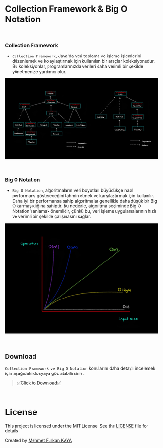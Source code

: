 # Collection Framework & Big O Notation

<br>

### Collection Framework

- `Collection Framework`, Java'da veri toplama ve işleme işlemlerini düzenlemek ve kolaylaştırmak için kullanılan bir araçlar koleksiyonudur. Bu koleksiyonlar, programlarınızda verileri daha verimli bir şekilde yönetmenize yardımcı olur.

![Collection Framework](./images/CollectionFramework.jpg)

<br>

### Big O Notation

- `Big O Notation`, algoritmaların veri boyutları büyüdükçe nasıl performans göstereceğini tahmin etmek ve karşılaştırmak için kullanılır. Daha iyi bir performansa sahip algoritmalar genellikle daha düşük bir Big O karmaşıklığına sahiptir. Bu nedenle, algoritma seçiminde Big O Notation'ı anlamak önemlidir, çünkü bu, veri işleme uygulamalarının hızlı ve verimli bir şekilde çalışmasını sağlar.

![Big O Notation](./images/BigONotation.jpg)

<br>

## Download

`Collection Framework ve Big O Notation` konularını daha detaylı incelemek için aşağıdaki dosyaya göz atabilirsiniz:

> [✅Click to Download✅](https://github.com/furkankayam/bigo/raw/master/files/CollectionFramework&BigONotation.zip)

<br>

# License

This project is licensed under the MIT License. See the [LICENSE](LICENSE) file for details

Created by [Mehmet Furkan KAYA](https://www.linkedin.com/in/mehmet-furkan-kaya/)
